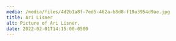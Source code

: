 ```yaml
---
media: /media/files/4d2b1a8f-7ed5-462a-b8d8-f19a3954d9ae.jpg
title: Ari Lisner
alt: Picture of Ari Lisner.
date: 2022-02-01T14:15:00-0500
---
```

